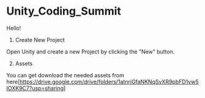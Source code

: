 # Unity_Coding_Summit
Hello!

1. Create New Project

  Open Unity and create a new Project by clicking the "New" button.

2. Assets

  You can get download the needed assets from here[https://drive.google.com/drive/folders/1atnrjGfaNKNqSvXR9pbFD1vw5IOXK9C7?usp=sharing]
